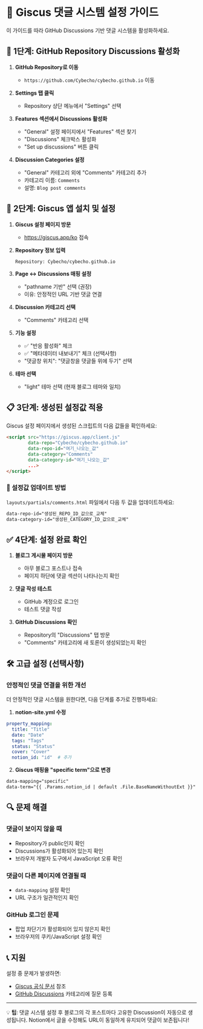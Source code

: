 # 📝 Giscus 댓글 시스템 설정 가이드

이 가이드를 따라 GitHub Discussions 기반 댓글 시스템을 활성화하세요.

## 🚀 1단계: GitHub Repository Discussions 활성화

1. **GitHub Repository로 이동**
   - `https://github.com/Cybecho/cybecho.github.io` 이동

2. **Settings 탭 클릭**
   - Repository 상단 메뉴에서 "Settings" 선택

3. **Features 섹션에서 Discussions 활성화**
   - "General" 설정 페이지에서 "Features" 섹션 찾기
   - "Discussions" 체크박스 활성화
   - "Set up discussions" 버튼 클릭

4. **Discussion Categories 설정**
   - "General" 카테고리 외에 "Comments" 카테고리 추가
   - 카테고리 이름: `Comments`
   - 설명: `Blog post comments`

## 🔧 2단계: Giscus 앱 설치 및 설정

1. **Giscus 설정 페이지 방문**
   - https://giscus.app/ko 접속

2. **Repository 정보 입력**
   ```
   Repository: Cybecho/cybecho.github.io
   ```

3. **Page ↔️ Discussions 매핑 설정**
   - "pathname 기반" 선택 (권장)
   - 이유: 안정적인 URL 기반 댓글 연결

4. **Discussion 카테고리 선택**
   - "Comments" 카테고리 선택

5. **기능 설정**
   - ✅ "반응 활성화" 체크
   - ✅ "메타데이터 내보내기" 체크 (선택사항)
   - "댓글창 위치": "댓글창을 댓글들 위에 두기" 선택

6. **테마 선택**
   - "light" 테마 선택 (현재 블로그 테마와 일치)

## 📋 3단계: 생성된 설정값 적용

Giscus 설정 페이지에서 생성된 스크립트의 다음 값들을 확인하세요:

```html
<script src="https://giscus.app/client.js"
        data-repo="Cybecho/cybecho.github.io"
        data-repo-id="여기_나오는_값"
        data-category="Comments"
        data-category-id="여기_나오는_값"
        ...>
</script>
```

### 🔄 설정값 업데이트 방법

`layouts/partials/comments.html` 파일에서 다음 두 값을 업데이트하세요:

```html
data-repo-id="생성된_REPO_ID_값으로_교체"
data-category-id="생성된_CATEGORY_ID_값으로_교체"
```

## ✅ 4단계: 설정 완료 확인

1. **블로그 게시물 페이지 방문**
   - 아무 블로그 포스트나 접속
   - 페이지 하단에 댓글 섹션이 나타나는지 확인

2. **댓글 작성 테스트**
   - GitHub 계정으로 로그인
   - 테스트 댓글 작성

3. **GitHub Discussions 확인**
   - Repository의 "Discussions" 탭 방문
   - "Comments" 카테고리에 새 토론이 생성되었는지 확인

## 🛠️ 고급 설정 (선택사항)

### 안정적인 댓글 연결을 위한 개선

더 안정적인 댓글 시스템을 원한다면, 다음 단계를 추가로 진행하세요:

1. **notion-site.yml 수정**
```yaml
property_mapping:
  title: "Title"
  date: "Date"
  tags: "Tags"
  status: "Status"
  cover: "Cover"
  notion_id: "id"  # 추가
```

2. **Giscus 매핑을 "specific term"으로 변경**
```html
data-mapping="specific"
data-term="{{ .Params.notion_id | default .File.BaseNameWithoutExt }}"
```

## 🔍 문제 해결

### 댓글이 보이지 않을 때
- Repository가 public인지 확인
- Discussions가 활성화되어 있는지 확인
- 브라우저 개발자 도구에서 JavaScript 오류 확인

### 댓글이 다른 페이지에 연결될 때
- `data-mapping` 설정 확인
- URL 구조가 일관적인지 확인

### GitHub 로그인 문제
- 팝업 차단기가 활성화되어 있지 않은지 확인
- 브라우저의 쿠키/JavaScript 설정 확인

## 📞 지원

설정 중 문제가 발생하면:
- [Giscus 공식 문서](https://giscus.app/ko) 참조
- [GitHub Discussions](https://github.com/Cybecho/cybecho.github.io/discussions) 카테고리에 질문 등록

---

💡 **팁**: 댓글 시스템 설정 후 블로그의 각 포스트마다 고유한 Discussion이 자동으로 생성됩니다. Notion에서 글을 수정해도 URL이 동일하게 유지되어 댓글이 보존됩니다!